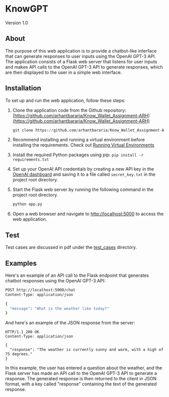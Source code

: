 # KnowGPT

Version 1.0

## About

The purpose of this web application is to provide a chatbot-like interface that can generate responses to user inputs using the OpenAI GPT-3 API. The application consists of a Flask web server that listens for user inputs and makes API calls to the OpenAI GPT-3 API to generate responses, which are then displayed to the user in a simple web interface.

## Installation

To set up and run the web application, follow these steps:

1. Clone the application code from the Github repository: [https://github.com/arhantbararia/Know_Wallet_Assignment-ARH](https://github.com/arhantbararia/Know_Wallet_Assignment-ARH)

    ```python
    git clone https://github.com/arhantbararia/Know_Wallet_Assignment-ARH.git
    ```
2. Recommend installing and running a virtual environment before installing the requirements. Check out [Running Virtual Environments](https://www.freecodecamp.org/news/how-to-setup-virtual-environments-in-python/)
2. Install the required Python packages using pip: `pip install -r requirements.txt`
3. Set up your OpenAI API credentials by creating a new API key in the [OpenAI dashboard](https://platform.openai.com/account/api-keys) and saving it to a file called `secret_key.txt` in the project root directory.
4. Start the Flask web server by running the following command in the project root directory.

    ```python
    python app.py
    ```

5. Open a web browser and navigate to [http://localhost:5000](http://localhost:5000/) to access the web application.

## Test
Test cases are discussed in pdf under the [test_cases](https://github.com/arhantbararia/KnowGPT/tree/main/test_cases) directory.

## Examples

Here's an example of an API call to the Flask endpoint that generates chatbot responses using the OpenAI GPT-3 API:

```bash
POST http://localhost:5000/chat
Content-Type: application/json

{
  "message": "What is the weather like today?"
}

```

And here's an example of the JSON response from the server:

```
HTTP/1.1 200 OK
Content-Type: application/json

{
  "response": "The weather is currently sunny and warm, with a high of 75 degrees."
}

```

In this example, the user has entered a question about the weather, and the Flask server has made an API call to the OpenAI GPT-3 API to generate a response. The generated response is then returned to the client in JSON format, with a key called "response" containing the text of the generated response.
